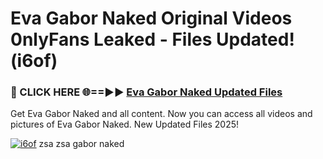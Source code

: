# Eva Gabor Naked Original Videos 0nlyFans Leaked - Files Updated! (i6of)

<h3>🔴 CLICK HERE 🌐==►► <a href="https://tinyurl.com/up5wt9bj" rel="nofollow">Eva Gabor Naked Updated Files</a></h3>

Get Eva Gabor Naked and all content. Now you can access all videos and pictures of Eva Gabor Naked. New Updated Files 2025!

[![i6of](https://i.imgur.com/ABiUzMV.gif)](https://tinyurl.com/up5wt9bj)
zsa zsa gabor naked